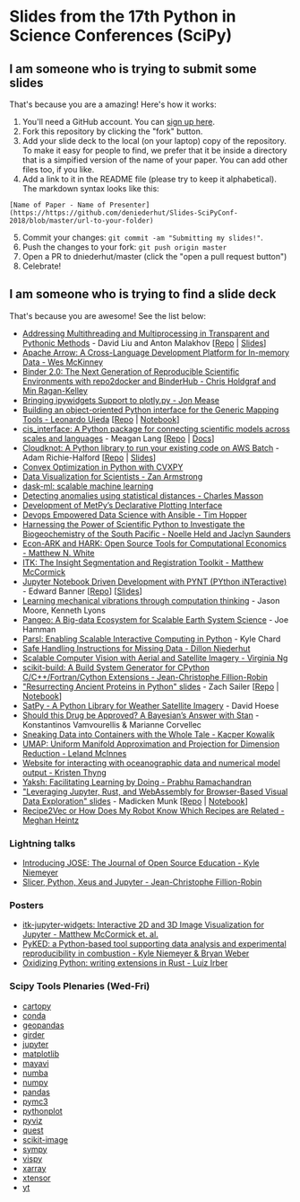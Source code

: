 # Slides from the 17th Python in Science Conferences (SciPy)


## I am someone who is trying to submit some slides

That's because you are a amazing! Here's how it works:

1. You'll need a GitHub account. You can [sign up here](https://github.com/join).
2. Fork this repository by clicking the "fork" button.
3. Add your slide deck to the local (on your laptop) copy of the repository. To make it easy for people to find, we prefer that it be inside a directory that is a simpified version of the name of your paper. You can add other files too, if you like.
4. Add a link to it in the README file (please try to keep it alphabetical). The markdown syntax looks like this:

`[Name of Paper - Name of Presenter](https://https://github.com/deniederhut/Slides-SciPyConf-2018/blob/master/url-to-your-folder)`

5. Commit your changes: `git commit -am "Submitting my slides!"`.
6. Push the changes to your fork: `git push origin master`
7. Open a PR to dniederhut/master (click the "open a pull request button")
8. Celebrate!

## I am someone who is trying to find a slide deck

That's because you are awesome! See the list below:
- [Addressing Multithreading and Multiprocessing in Transparent and Pythonic Methods](https://github.com/deniederhut/Slides-SciPyConf-2018/tree/master/pythonic-multithreading-multiprocessing) - David Liu and Anton Malakhov [[Repo](https://github.com/IntelPython/composability_bench/tree/master/scipy2018_demo) | [Slides](https://github.com/deniederhut/Slides-SciPyConf-2018/tree/master/pythonic-multithreading-multiprocessing/pythonic_multithreading_multiprocessing.pdf)]
- [Apache Arrow: A Cross-Language Development Platform for In-memory Data - Wes McKinney](https://github.com/deniederhut/Slides-SciPyConf-2018/tree/master/apache-arrow)
- [Binder 2.0: The Next Generation of Reproducible Scientific Environments with repo2docker and BinderHub - Chris Holdgraf and Min Ragan-Kelley](http://bit.ly/scipy-2018-binder)
- [Bringing ipywidgets Support to plotly.py - Jon Mease](https://github.com/deniederhut/Slides-SciPyConf-2018/tree/master/plotly-ipywidgets)
- [Building an object-oriented Python interface for the Generic Mapping Tools - Leonardo
  Uieda](https://doi.org/10.6084/m9.figshare.6814052) [[Repo](https://github.com/leouieda/scipy2018) | [Notebook](http://try.gmtpython.xyz/)]
- [cis_interface: A Python package for connecting scientific models across scales and languages](https://github.com/deniederhut/Slides-SciPyConf-2018/blob/master/cis_interface) - Meagan Lang [[Repo](https://github.com/cropsinsilico/cis_interface) | [Docs](https://cropsinsilico.github.io/cis_interface/)]
- [Cloudknot: A Python library to run your existing code on AWS Batch](https://richford.github.io/scipy2018-cloudknot-talk/) - Adam Richie-Halford [[Repo](https://github.com/richford/scipy2018-cloudknot-talk) | [Slides](https://richford.github.io/scipy2018-cloudknot-talk/#/cover)]
- [Convex Optimization in Python with CVXPY](https://https://github.com/deniederhut/Slides-SciPyConf-2018/blob/master/cvxpy)
- [Data Visualization for Scientists - Zan Armstrong](https://https://github.com/deniederhut/Slides-SciPyConf-2018/tree/master/data-visualization-for-scientists)
- [dask-ml: scalable machine learning](https://tomaugspurger.github.io/slides/dask-ml-scipy)
- [Detecting anomalies using statistical distances - Charles Masson](https://docs.google.com/presentation/d/1UE3cUxviX5EzyPzdoEbQm-0lL3Y6Htr0wRF2t3-5xNg/edit?usp=sharing)
- [Development of MetPy’s Declarative Plotting Interface](https://github.com/deniederhut/Slides-SciPyConfg-2018/tree/master/metpy-declarative-interface)
- [Devops Empowered Data Science with Ansible - Tim Hopper](https://tdhopper.com/blog/ansible-talk/)
- [Harnessing the Power of Scientific Python to Investigate the Biogeochemistry of the South Pacific - Noelle Held and Jaclyn Saunders](https://github.com/deniederhut/Slides-SciPyConf-2018/tree/master/harnessing_scipy_marine_biogeochemistry)
- [Econ-ARK and HARK: Open Source Tools for Computational Economics - Matthew N. White](https://github.com/deniederhut/Slides-SciPyConf-2018/tree/master/econ-ark)
- [ITK: The Insight Segmentation and Registration Toolkit - Matthew McCormick](https://github.com/deniederhut/Slides-SciPyConf-2018/tree/master/itk)
- [Jupyter Notebook Driven Development with PYNT (PYthon iNTeractive)](https://github.com/deniederhut/Slides-SciPyConf-2018/tree/master/notebook-driven-development) - Edward Banner [[Repo](https://github.com/ebanner/pynt)] [[Slides](https://github.com/deniederhut/Slides-SciPyConf-2018/tree/master/notebook-driven-development)]
- [Learning mechanical vibrations through computation thinking](https://github.com/deniederhut/Slides-SciPyConf-2018/tree/master/learning-mechanical-vibrations) - Jason Moore, Kenneth Lyons
- [Pangeo: A Big-data Ecosystem for Scalable Earth System Science](https://github.com/deniederhut/Slides-SciPyConf-2018/tree/master/pangeo) - Joe Hamman
- [Parsl: Enabling Scalable Interactive Computing in Python](https://github.com/deniederhut/Slides-SciPyConf-2018/tree/master/parsl) - Kyle Chard
- [Safe Handling Instructions for Missing Data - Dillon Niederhut](https://github.com/deniederhut/Slides-SciPyConf-2018/tree/master/safe-handle-missing-data)
- [Scalable Computer Vision with Aerial and Satellite Imagery - Virginia Ng](https://github.com/deniederhut/Slides-SciPyConf-2018/tree/master/scalable_computervision)
- [scikit-build: A Build System Generator for CPython C/C++/Fortran/Cython Extensions - Jean-Christophe Fillion-Robin](scikit-build-talk#readme)
- ["Resurrecting Ancient Proteins in Python" slides](https://zsailer.github.io/scipy-2018/slides/index.html#/) - Zach Sailer [[Repo](https://github.com/Zsailer/scipy-2018) | [Notebook](https://github.com/Zsailer/scipy-2018/blob/master/intro-notebook.ipynb)]
- [SatPy - A Python Library for Weather Satellite Imagery](https://github.com/deniederhut/Slides-SciPyConf-2018/tree/master/satpy/) - David Hoese
- [Should this Drug be Approved? A Bayesian’s Answer with Stan](https://github.com/deniederhut/Slides-SciPyConf-2018/blob/master/bayesian-stan-drug-approval) - Konstantinos Vamvourellis & Marianne Corvellec
- [Sneaking Data into Containers with the Whole Tale - Kacper Kowalik](https://github.com/deniederhut/Slides-SciPyConf-2018/tree/master/sneaking-data-into-containers-with-WT)
- [UMAP: Uniform Manifold Approximation and Projection for Dimension Reduction - Leland McInnes](https://github.com/deniederhut/Slides-SciPyConf-2018/tree/master/umap)
- [Website for interacting with oceanographic data and numerical model output - Kristen Thyng](https://github.com/deniederhut/Slides-SciPyConf-2018/blob/master/website-ocean)
- [Yaksh: Facilitating Learning by Doing - Prabhu Ramachandran](https://github.com/deniederhut/Slides-SciPyConf-2018/tree/master/yaksh-learning-by-doing)
- ["Leveraging Jupyter, Rust, and WebAssembly for Browser-Based Visual Data Exploration" slides](https://munkm.github.io/2018-07-13-scipy) - Madicken Munk [[Repo](https://github.com/munkm/2018-07-13-scipy) | [Notebook](https://github.com/munkm/2018-07-13-scipy/blob/master/notebooks/demo-scipy-2018.ipynb)]
- [Recipe2Vec or How Does My Robot Know Which Recipes are Related - Meghan Heintz](https://github.com/deniederhut/Slides-SciPyConf-2018/blob/master/recipe2vec-related-recipes)

### Lightning talks

- [Introducing JOSE: The Journal of Open Source Education - Kyle Niemeyer](https://github.com/deniederhut/Slides-SciPyConf-2018/blob/master/introducing-jose-lightning-talk/JOSE-lightning-talk.pdf)
- [Slicer, Python, Xeus and Jupyter - Jean-Christophe Fillion-Robin](slicer-python-xeus-jupyter-lightning-talk#readme)

### Posters

- [itk-jupyter-widgets: Interactive 2D and 3D Image Visualization for Jupyter - Matthew McCormick et. al.](https://github.com/thewtex/scipy-2018-itk-jupyter-widgets-poster)
- [PyKED: a Python-based tool supporting data analysis and experimental reproducibility in combustion - Kyle Niemeyer & Bryan Weber](https://doi.org/10.5281/zenodo.1312239)
- [Oxidizing Python: writing extensions in Rust - Luiz Irber](https://doi.org/10.7490/f1000research.1115726.1)

### Scipy Tools Plenaries (Wed-Fri)

-  [cartopy](https://github.com/deniederhut/Slides-SciPyConf-2018/tree/master/scipy-tools-plenaries/cartopy.pptx)
- [conda](https://github.com/deniederhut/Slides-SciPyConf-2018/tree/master/scipy-tools-plenaries/conda.pptx)
- [geopandas](https://github.com/deniederhut/Slides-SciPyConf-2018/tree/master/scipy-tools-plenaries/geopandas.pptx)
- [girder](https://github.com/deniederhut/Slides-SciPyConf-2018/tree/master/scipy-tools-plenaries/girder.pptx)
-  [jupyter](https://github.com/deniederhut/Slides-SciPyConf-2018/tree/master/scipy-tools-plenaries/jupyter.pptx)
- [matplotlib](https://github.com/deniederhut/Slides-SciPyConf-2018/tree/master/scipy-tools-plenaries/matplotlib.pptx)
-  [mayavi](https://github.com/deniederhut/Slides-SciPyConf-2018/tree/master/scipy-tools-plenaries/mayavi.pptx)
- [numba](https://github.com/deniederhut/Slides-SciPyConf-2018/tree/master/scipy-tools-plenaries/numba.pptx)
-  [numpy](https://github.com/deniederhut/Slides-SciPyConf-2018/tree/master/scipy-tools-plenaries/numpy.pptx)
-  [pandas](https://github.com/deniederhut/Slides-SciPyConf-2018/tree/master/scipy-tools-plenaries/pandas.pptx)
- [pymc3](https://github.com/deniederhut/Slides-SciPyConf-2018/tree/master/scipy-tools-plenaries/pymc3.pptx)
- [pythonplot](https://github.com/deniederhut/Slides-SciPyConf-2018/tree/master/scipy-tools-plenaries/pythonplot.pptx)
- [pyviz](https://github.com/deniederhut/Slides-SciPyConf-2018/tree/master/scipy-tools-plenaries/pyviz.pptx)
- [quest](https://github.com/deniederhut/Slides-SciPyConf-2018/tree/master/scipy-tools-plenaries/quest.pptx)
- [scikit-image](https://github.com/deniederhut/Slides-SciPyConf-2018/tree/master/scipy-tools-plenaries/scikit-image.pptx)
- [sympy](https://github.com/deniederhut/Slides-SciPyConf-2018/tree/master/scipy-tools-plenaries/sympy.pptx)
- [vispy](https://github.com/deniederhut/Slides-SciPyConf-2018/tree/master/scipy-tools-plenaries/vispy.pptx)
- [xarray](https://github.com/deniederhut/Slides-SciPyConf-2018/tree/master/scipy-tools-plenaries/xarray.pptx)
- [xtensor](https://github.com/deniederhut/Slides-SciPyConf-2018/tree/master/scipy-tools-plenaries/xtensor.pptx)
- [yt](https://github.com/deniederhut/Slides-SciPyConf-2018/tree/master/scipy-tools-plenaries/yt.pptx)
